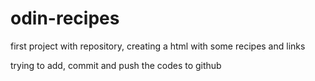 # odin-recipes

first project with repository, creating a html with some recipes and links

trying to add, commit and push the codes to github